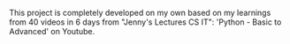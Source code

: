 This project is completely developed on my own based on my learnings from 40 videos in 6 days from "Jenny's Lectures CS IT": 'Python - Basic to Advanced' on Youtube.
